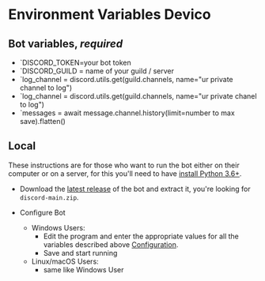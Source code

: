 # Environment Variables Devico

## Bot variables, **_required_**

- `DISCORD_TOKEN=your bot token
- `DISCORD_GUILD = name of your guild / server
- `log_channel = discord.utils.get(guild.channels, name="ur private channel to log")
- `log_channel = discord.utils.get(guild.channels, name="ur private chanel to log")
- `messages = await message.channel.history(limit=number to max save).flatten()

## Local

These instructions are for those who want to run the bot either on their computer or on a server, for this you'll need to
have [install Python 3.6+](https://www.python.org/downloads/).

- Download the [latest release](https://github.com/dafapratama/discord) of the bot and extract it,
  you're looking for `discord-main.zip`.

- Configure Bot
  - Windows Users:
    - Edit the program and enter the appropriate values for all the variables described above [Configuration](configuration.md).
    - Save and start running 
  - Linux/macOS Users:
    - same like Windows User

